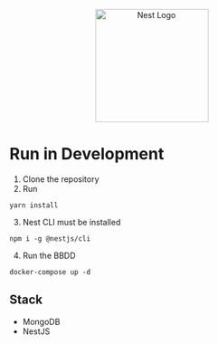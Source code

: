 <p align="center">
  <a href="http://nestjs.com/" target="blank"><img src="https://nestjs.com/img/logo-small.svg" width="200" alt="Nest Logo" /></a>
</p>

# Run in Development

1. Clone the repository
2. Run
```
yarn install
```
3. Nest CLI must be installed
```
npm i -g @nestjs/cli
```


4. Run the BBDD
```
docker-compose up -d
```

## Stack
* MongoDB
* NestJS